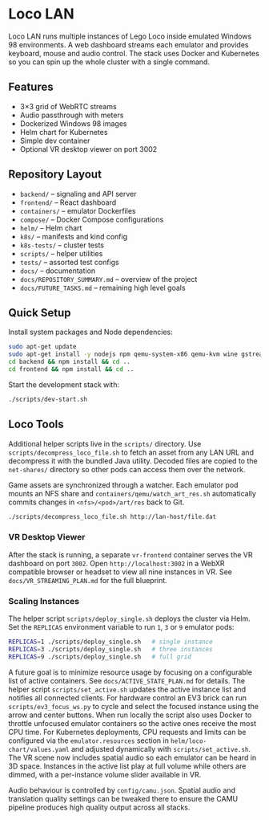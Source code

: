 # Loco LAN

Loco LAN runs multiple instances of Lego Loco inside emulated Windows 98 environments.
A web dashboard streams each emulator and provides keyboard, mouse and audio control.
The stack uses Docker and Kubernetes so you can spin up the whole cluster with a single command.

## Features
- 3×3 grid of WebRTC streams
- Audio passthrough with meters
- Dockerized Windows 98 images
- Helm chart for Kubernetes
 - Simple dev container
 - Optional VR desktop viewer on port 3002

## Repository Layout
- `backend/` – signaling and API server
- `frontend/` – React dashboard
- `containers/` – emulator Dockerfiles
- `compose/` – Docker Compose configurations
- `helm/` – Helm chart
- `k8s/` – manifests and kind config
- `k8s-tests/` – cluster tests
- `scripts/` – helper utilities
- `tests/` – assorted test configs
- `docs/` – documentation
- `docs/REPOSITORY_SUMMARY.md` – overview of the project
- `docs/FUTURE_TASKS.md` – remaining high level goals

## Quick Setup
Install system packages and Node dependencies:

```bash
sudo apt-get update
sudo apt-get install -y nodejs npm qemu-system-x86 qemu-kvm wine gstreamer1.0-tools pulseaudio docker.io tcpdump
cd backend && npm install && cd ..
cd frontend && npm install && cd ..
```

Start the development stack with:

```bash
./scripts/dev-start.sh
```

## Loco Tools
Additional helper scripts live in the `scripts/` directory. Use
`scripts/decompress_loco_file.sh` to fetch an asset from any LAN URL and
decompress it with the bundled Java utility. Decoded files are copied to the
`net-shares/` directory so other pods can access them over the network.

Game assets are synchronized through a watcher. Each emulator pod mounts an NFS
share and `containers/qemu/watch_art_res.sh` automatically commits changes in
`<nfs>/<pod>/art/res` back to Git.

```bash
./scripts/decompress_loco_file.sh http://lan-host/file.dat
```

### VR Desktop Viewer

After the stack is running, a separate `vr-frontend` container serves the VR
dashboard on port `3002`. Open `http://localhost:3002` in a WebXR compatible
browser or headset to view all nine instances in VR.
See `docs/VR_STREAMING_PLAN.md` for the full blueprint.

### Scaling Instances

The helper script `scripts/deploy_single.sh` deploys the cluster via Helm. Set
the `REPLICAS` environment variable to run `1`, `3` or `9` emulator pods:

```bash
REPLICAS=1 ./scripts/deploy_single.sh   # single instance
REPLICAS=3 ./scripts/deploy_single.sh   # three instances
REPLICAS=9 ./scripts/deploy_single.sh   # full grid
```

A future goal is to minimize resource usage by focusing on a configurable list
of active containers. See `docs/ACTIVE_STATE_PLAN.md` for details. The helper
script `scripts/set_active.sh` updates the active instance list and notifies all
connected clients. For hardware control an EV3 brick can run
`scripts/ev3_focus_ws.py` to cycle and select the focused instance using the
arrow and center buttons.
When run locally the script also uses Docker to throttle unfocused emulator
containers so the active ones receive the most CPU time.
For Kubernetes deployments, CPU requests and limits can be configured via the
`emulator.resources` section in `helm/loco-chart/values.yaml` and adjusted
dynamically with `scripts/set_active.sh`.
The VR scene now includes spatial audio so each emulator can be heard in
3D space. Instances in the active list play at full volume while others are
dimmed, with a per-instance volume slider available in VR.

Audio behaviour is controlled by `config/camu.json`. Spatial audio and
translation quality settings can be tweaked there to ensure the CAMU pipeline
produces high quality output across all stacks.
